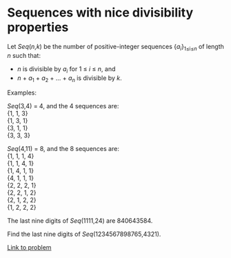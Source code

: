 # Sequences with nice divisibility properties

<p>Let <var>Seq</var>(<var>n</var>,<var>k</var>) be the number of positive-integer sequences {<var>a<sub>i</sub></var>}<sub>1≤i≤<var>n</var></sub> of length <var>n</var> such that:</p>
<ul style="list-style-type:disc;"><li><var>n</var> is divisible by <var>a<sub>i</sub></var> for 1 ≤ <var>i</var> ≤ <var>n</var>, and</li>
  <li><var>n</var> + <var>a</var><sub>1</sub> + <var>a</var><sub>2</sub> + ... + <var>a<sub>n</sub></var> is divisible by <var>k</var>.</li>
</ul><p>Examples:</p>
<p><var>Seq</var>(3,4) = 4, and the 4 sequences are:<br />
{1, 1, 3}<br />
{1, 3, 1}<br />
{3, 1, 1}<br />
{3, 3, 3}</p>
<p><var>Seq</var>(4,11) = 8, and the 8 sequences are:<br />
{1, 1, 1, 4}<br />
{1, 1, 4, 1}<br />
{1, 4, 1, 1}<br />
{4, 1, 1, 1}<br />
{2, 2, 2, 1}<br />
{2, 2, 1, 2}<br />
{2, 1, 2, 2}<br />
{1, 2, 2, 2}</p>
<p>The last nine digits of <var>Seq</var>(1111,24) are 840643584.</p>
<p>Find the last nine digits of <var>Seq</var>(1234567898765,4321).</p>

[Link to problem](https://projecteuler.net/problem=511)
